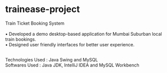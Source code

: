 # trainease-project
Train Ticket Booking System <br> <br>
• Developed a demo desktop-based application for Mumbai Suburban local train bookings. <br>
• Designed user friendly interfaces for better user experience. <br> <br>

Technologies Used : Java Swing and MySQL <br>
Softwares Used : Java JDK, IntelliJ IDEA and MySQL Workbench
